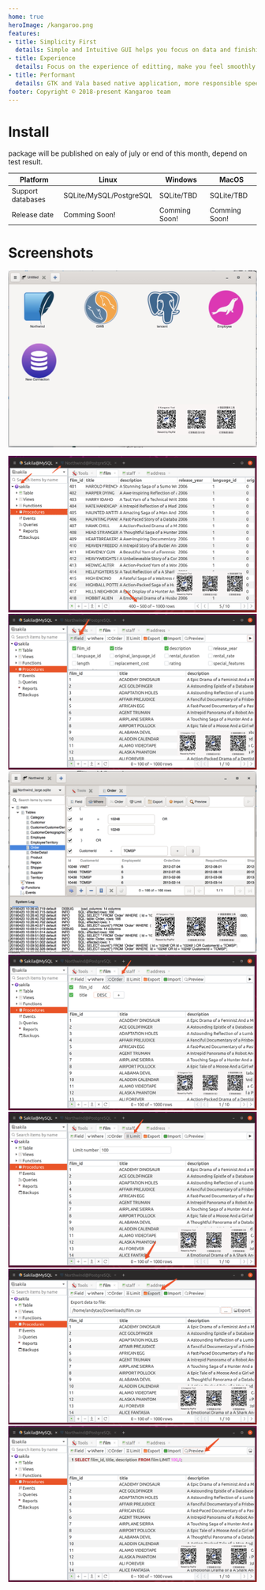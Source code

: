 ```yaml
---
home: true
heroImage: /kangaroo.png
features:
- title: Simplicity First
  details: Simple and Intuitive GUI helps you focus on data and finishing your work quickly.
- title: Experience
  details: Focus on the experience of editting, make you feel smoothly when working with it.
- title: Performant
  details: GTK and Vala based native application, more responsible speed than others.
footer: Copyright © 2018-present Kangaroo team
---
```


# Install
package will be published on ealy of july or end of this month, depend on test result.

| Platform            | Linux 	                      | Windows       	      | MacOS 	              |
|---------------------|-------------------------------|-----------------------|-----------------------|
| Support databases   | SQLite/MySQL/PostgreSQL       | SQLite/TBD 	          | SQLite/TBD            |
| Release date        | Comming Soon!          	      | Comming Soon! 	      | Comming Soon!         |


# Screenshots
![Start page of connection](./images/kangaroo-02.jpg)
<!--Adsense data-ad-client="ca-pub-3975819313740938" data-ad-slot="6760827895"/-->
![Select columns](./images/kangaroo-04.png)
![Select columns](./images/kangaroo-05.png)
![Select columns](./images/kangaroo-06.png)
![Select columns](./images/kangaroo-07.png)
![Select columns](./images/kangaroo-08.png)
![Select columns](./images/kangaroo-09.png)
![Select columns](./images/kangaroo-10.png)

